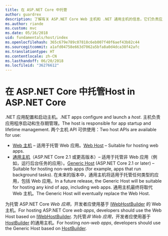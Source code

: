 ```yaml
---
title: 在 ASP.NET Core 中托管
author: guardrex
description: 了解有关 ASP.NET Core Web 主机和 .NET 通用主机的信息，它们负责应用启动和生存期管理。
ms.author: riande
ms.custom: mvc
ms.date: 05/16/2018
uid: fundamentals/host/index
ms.openlocfilehash: 365c679e789c07818c6eb007f40f6aef43b82c44
ms.sourcegitcommit: a1afd04758e663d7062a5bfa8a0d4dca38f42afc
ms.translationtype: HT
ms.contentlocale: zh-CN
ms.lasthandoff: 06/20/2018
ms.locfileid: "36276612"
---
```

# <a name="host-in-aspnet-core"></a><span data-ttu-id="ea3be-103">在 ASP.NET Core 中托管</span><span class="sxs-lookup"><span data-stu-id="ea3be-103">Host in ASP.NET Core</span></span>

<span data-ttu-id="ea3be-104">.NET 应用配置和启动主机。</span><span class="sxs-lookup"><span data-stu-id="ea3be-104">.NET apps configure and launch a *host*.</span></span> <span data-ttu-id="ea3be-105">主机负责应用程序启动和生存期管理。</span><span class="sxs-lookup"><span data-stu-id="ea3be-105">The host is responsible for app startup and lifetime management.</span></span> <span data-ttu-id="ea3be-106">两个主机 API 可供使用：</span><span class="sxs-lookup"><span data-stu-id="ea3be-106">Two host APIs are available for use:</span></span>

* <span data-ttu-id="ea3be-107">[Web 主机](xref:fundamentals/host/web-host) &ndash; 适用于托管 Web 应用。</span><span class="sxs-lookup"><span data-stu-id="ea3be-107">[Web Host](xref:fundamentals/host/web-host) &ndash; Suitable for hosting web apps.</span></span>
* <span data-ttu-id="ea3be-108">[通用主机](xref:fundamentals/host/generic-host)（ASP.NET Core 2.1 或更高版本）&ndash; 适用于托管非 Web 应用（例如，运行后台任务的应用）。</span><span class="sxs-lookup"><span data-stu-id="ea3be-108">[Generic Host](xref:fundamentals/host/generic-host) (ASP.NET Core 2.1 or later) &ndash; Suitable for hosting non-web apps (for example, apps that run background tasks).</span></span> <span data-ttu-id="ea3be-109">在未来的版本中，通用主机将适用于托管任何类型的应用，包括 Web 应用。</span><span class="sxs-lookup"><span data-stu-id="ea3be-109">In a future release, the Generic Host will be suitable for hosting any kind of app, including web apps.</span></span> <span data-ttu-id="ea3be-110">通用主机最终将取代 Web 主机。</span><span class="sxs-lookup"><span data-stu-id="ea3be-110">The Generic Host will eventually replace the Web Host.</span></span>

<span data-ttu-id="ea3be-111">为托管 ASP.NET Core *Web 应用*，开发者应使用基于 [IWebHostBuilder](/dotnet/api/microsoft.aspnetcore.hosting.iwebhostbuilder) 的 Web 主机。</span><span class="sxs-lookup"><span data-stu-id="ea3be-111">For hosting ASP.NET Core *web apps*, developers should use the Web Host based on [IWebHostBuilder](/dotnet/api/microsoft.aspnetcore.hosting.iwebhostbuilder).</span></span> <span data-ttu-id="ea3be-112">为托管*非 Web 应用*，开发者应使用基于 [HostBuilder](/dotnet/api/microsoft.extensions.hosting.hostbuilder) 的通用主机。</span><span class="sxs-lookup"><span data-stu-id="ea3be-112">For hosting *non-web apps*, developers should use the Generic Host based on [HostBuilder](/dotnet/api/microsoft.extensions.hosting.hostbuilder).</span></span>
